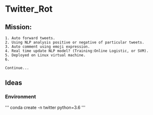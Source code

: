 # Twitter_Rot

## Mission:
    1. Auto forward tweets.
    2. Using NLP analysis positive or negative of particular tweets.
    3. Auto comment using emoji expression.
    4. Real time update NLP model? (Training:Online Logistic, or SVM).
    5. Deployed on Linux virtual machine.
    6. 

    Continue...


## Ideas


### Environment

'''
conda create -n twitter python=3.6
'''